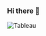   ### Hi there 👋

 <img alt="Tableau" src="https://img.shields.io/badge/-Tableau-E97627?style=flat-square&logo=react&logoColor=white" />
<!--
**DishaK06/DishaK06** is a ✨ _special_ ✨ repository because its `README.md` (this file) appears on your GitHub profile.


Here are some ideas to get you started:

- 🔭 I’m currently working on ...
- 🌱 I’m currently learning ...
- 👯 I’m looking to collaborate on ...
- 🤔 I’m looking for help with ...
- 💬 Ask me about ...
- 📫 How to reach me: ...
- 😄 Pronouns: ...
- ⚡ Fun fact: ...
-->
